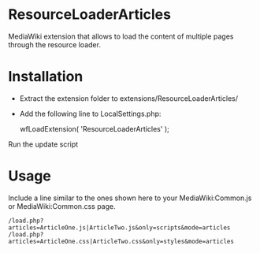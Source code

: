 ResourceLoaderArticles
=====================================
MediaWiki extension that allows to load the content of multiple pages through the resource loader.

Installation
============
* Extract the extension folder to extensions/ResourceLoaderArticles/
* Add the following line to LocalSettings.php:

	wfLoadExtension( 'ResourceLoaderArticles' );

Run the update script

Usage
=====
Include a line similar to the ones shown here to your MediaWiki:Common.js or MediaWiki:Common.css page.

	/load.php?articles=ArticleOne.js|ArticleTwo.js&only=scripts&mode=articles
	/load.php?articles=ArticleOne.css|ArticleTwo.css&only=styles&mode=articles